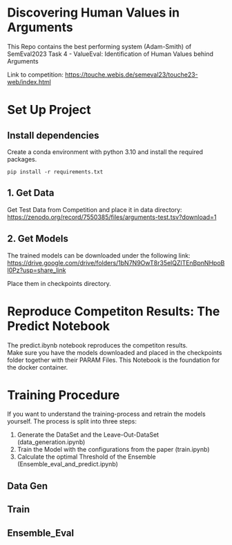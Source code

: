 # Discovering Human Values in Arguments

This Repo contains the best performing system (Adam-Smith) of SemEval2023 Task 4 - ValueEval: Identification of Human Values behind Arguments

Link to competition: https://touche.webis.de/semeval23/touche23-web/index.html

# Set Up Project

## Install dependencies

Create a conda environment with python 3.10 and install the required packages.

```
pip install -r requirements.txt
```

## 1. Get Data

Get Test Data from Competition and place it in data directory: https://zenodo.org/record/7550385/files/arguments-test.tsv?download=1

## 2. Get Models

The trained models can be downloaded under the following link: https://drive.google.com/drive/folders/1bN7N9OwT8r35elQZlTEnBpnNHpoBl0Pz?usp=share_link

Place them in checkpoints directory.

# Reproduce Competiton Results: The Predict Notebook

The predict.ibynb notebook reproduces the competiton results.  
Make sure you have the models downloaded and placed in the checkpoints folder together with their PARAM Files.
This Notebook is the foundation for the docker container.

# Training Procedure

If you want to understand the training-process and retrain the models yourself.
The process is split into three steps:

1. Generate the DataSet and the Leave-Out-DataSet (data_generation.ipynb)
2. Train the Model with the configurations from the paper (train.ipynb)
3. Calculate the optimal Threshold of the Ensemble (Ensemble_eval_and_predict.ipynb)

## Data Gen

## Train

## Ensemble_Eval
